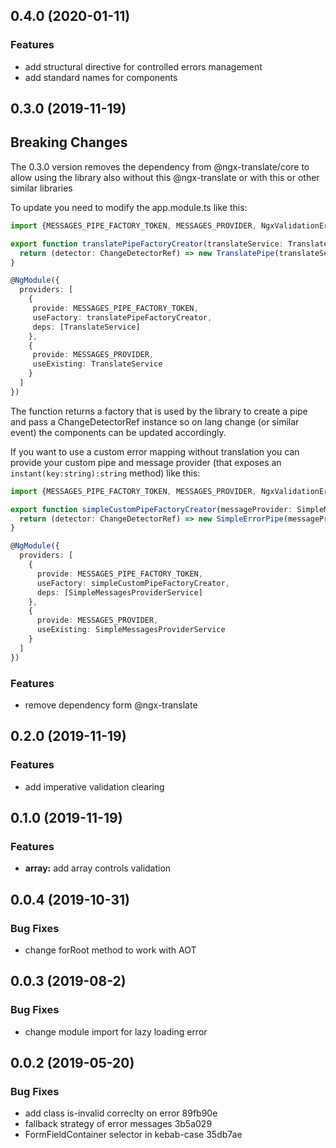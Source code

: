 ## 0.4.0 (2020-01-11)

### Features

* add structural directive for controlled errors management
* add standard names for components


## 0.3.0 (2019-11-19)

## Breaking Changes
The 0.3.0 version removes the dependency from @ngx-translate/core to allow using the library
also without this @ngx-translate or with this or other similar libraries

To update you need to modify the app.module.ts like this:
```typescript
import {MESSAGES_PIPE_FACTORY_TOKEN, MESSAGES_PROVIDER, NgxValidationErrorsModule} from '@xtream/ngx-validation-errors'; 

export function translatePipeFactoryCreator(translateService: TranslateService) {
  return (detector: ChangeDetectorRef) => new TranslatePipe(translateService, detector);
}

@NgModule({
  providers: [
    {
     provide: MESSAGES_PIPE_FACTORY_TOKEN,
     useFactory: translatePipeFactoryCreator,
     deps: [TranslateService]
    },
    {
     provide: MESSAGES_PROVIDER,
     useExisting: TranslateService
    }
  ]
})

```

The function returns a factory that is used by the library to create a pipe and pass a ChangeDetectorRef instance so on lang change 
(or similar event) the components can be updated accordingly. 

If you want to use a custom error mapping without translation you can provide your custom pipe and message provider (that exposes an `instant(key:string):string` method)
like this:

```typescript
import {MESSAGES_PIPE_FACTORY_TOKEN, MESSAGES_PROVIDER, NgxValidationErrorsModule} from '@xtream/ngx-validation-errors';

export function simpleCustomPipeFactoryCreator(messageProvider: SimpleMessagesProviderService) {
  return (detector: ChangeDetectorRef) => new SimpleErrorPipe(messageProvider, detector);
}

@NgModule({
  providers: [
    {
      provide: MESSAGES_PIPE_FACTORY_TOKEN,
      useFactory: simpleCustomPipeFactoryCreator,
      deps: [SimpleMessagesProviderService]
    },
    {
      provide: MESSAGES_PROVIDER,
      useExisting: SimpleMessagesProviderService
    }
  ]
})
```

### Features

* remove dependency form @ngx-translate


## 0.2.0 (2019-11-19)

### Features

* add imperative validation clearing

## 0.1.0 (2019-11-19)


### Features

* **array:** add array controls validation

## 0.0.4 (2019-10-31)


### Bug Fixes

* change forRoot method to work with AOT


## 0.0.3 (2019-08-2)


### Bug Fixes

* change module import for lazy loading error


## 0.0.2 (2019-05-20)


### Bug Fixes

* add class is-invalid correclty on error 89fb90e
* fallback strategy of error messages 3b5a029
* FormFieldContainer selector in kebab-case 35db7ae



